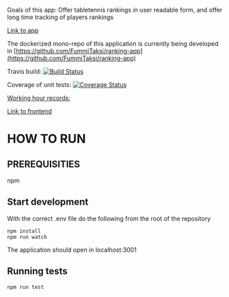 Goals of this app: Offer tabletennis rankings in user readable form, and offer long time tracking of players rankings

[Link to app](https://tabletennis-ranking-app.herokuapp.com/)

The dockerized mono-repo of this application is currently being developed in [https://github.com/FummiTaksi/ranking-app](https://github.com/FummiTaksi/ranking-app)

Travis build: [![Build Status](https://travis-ci.org/FummiTaksi/ranking-app-backend.svg?branch=master)](https://travis-ci.org/FummiTaksi/ranking-app-backend)

Coverage of unit tests: [![Coverage Status](https://coveralls.io/repos/github/FummiTaksi/ranking-app-backend/badge.svg?branch=master)](https://coveralls.io/github/FummiTaksi/ranking-app-backend?branch=master)

[Working hour records:](https://docs.google.com/spreadsheets/d/1V7HlcqmnLazPMtnx6VOmoptp2m-XOXWnCsU-GU69V9w/edit?usp=sharing)

[Link to frontend](https://github.com/FummiTaksi/ranking-app-frontend)


# HOW TO RUN

## PREREQUISITIES

npm




## Start development

With the correct .env file do the following from the root of the repository

```
npm install
npm run watch
```

The application should open in localhost:3001

## Running tests


```
npm run test
```






